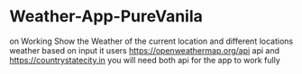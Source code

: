 # Weather-App-PureVanila

on Working
Show the Weather of the current location and different locations weather based on input
it users https://openweathermap.org/api api and https://countrystatecity.in you will need both api for the app to work fully
